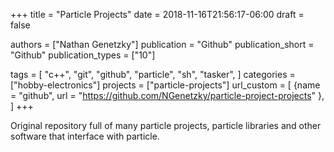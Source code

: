 +++
title = "Particle Projects"
date = 2018-11-16T21:56:17-06:00
draft = false

authors = ["Nathan Genetzky"]
publication = "Github"
publication_short = "Github"
publication_types = ["10"]

tags = [
    "c++",
    "git",
    "github",
    "particle",
    "sh",
    "tasker",
]
categories = ["hobby-electronics"]
projects = ["particle-projects"]
url_custom = [
    {name = "github", url = "https://github.com/NGenetzky/particle-project-projects" },
]
+++

Original repository full of many particle projects, particle libraries and
other software that interface with particle.
